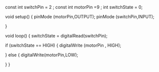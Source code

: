 const int switchPin = 2 ;
const int motorPin =9 ; 
int switchState = 0;

void setup() {
pinMode (motorPin,OUTPUT);
pinMode (switchPin,INPUT);

}

void loop() {
  switchState = digitalRead(switchPin);

  if (switchState == HIGH) {
    digitalWrite (motorPin , HIGH);
    
  }
else {
  digitalWrite(motorPin,LOW);
  
   }
}
